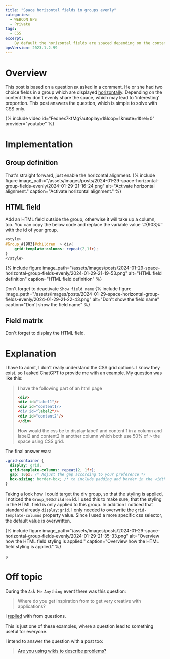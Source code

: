 ```yaml
---
title: "Space horizontal fields in groups evenly"
categories:
  - WEBCON BPS   
  - Private  
tags:    
  - CSS
excerpt:
    By default the horizontal fields are spaced depending on the content. This may result in not ideal styling.
bpsVersion: 2023.1.2.99
---
```


# Overview  
This post is based on a question `DK` asked in a comment. He or she had two choice fields in a group which are displayed [horizontally](https://docs.webcon.com/docs/2023R3/Studio/Process/Attribute/GroupsAndTabs#5-horizontal-arrangement-of-form-fields-in-group). Depending on the content they don't evenly share the space, which may lead to 'interesting' proportion. This post answers the question, which is simple to solve with CSS only. 



{% include video id="Fednex7kfMg?autoplay=1&loop=1&mute=1&rel=0" provider="youtube" %}



# Implementation
## Group definition
That's straight forward, just enable the horizontal alignment.
{% include figure image_path="/assets/images/posts/2024-01-29-space-horizontal-group-fields-evenly/2024-01-29-21-16-24.png" alt="Activate horizontal alignment." caption="Activate horizontal alignment." %}

## HTML field
Add an HTML field outside the group, otherwise it will take up a column, too.
You can copy the below code and replace the variable value `#{903}#`` with the id of your group.

```css
<style>
#Group_#{903}#children  > div{
    grid-template-columns: repeat(2,1fr);
}
</style>
```

{% include figure image_path="/assets/images/posts/2024-01-29-space-horizontal-group-fields-evenly/2024-01-29-21-19-53.png" alt="HTML field definition" caption="HTML field definition" %}

Don't forget to deactivate `Show field name`
{% include figure image_path="/assets/images/posts/2024-01-29-space-horizontal-group-fields-evenly/2024-01-29-21-22-43.png" alt="Don't show the field name" caption="Don't show the field name" %}

## Field matrix
Don't forget to display the HTML field. 

# Explanation
I have to admit, I don't really understand the CSS grid options. I know they exist. so I asked ChatGPT to provide me with an example.
My question was like this:
>
> I have the following part of an html page
> 
> ```html
> <div>
> <div id="label1"/>
> <div id="content1/>
> <div id="label2"/>
> <div id="content2"/>
> </div>
> ```
> How would the css be to display label1 and content 1 in a column and label2 and content2 in another column which both use 50% of > the space using CSS grid.

The final answer was: 

```css
.grid-container {
  display: grid;
  grid-template-columns: repeat(2, 1fr);
  gap: 10px; /* Adjust the gap according to your preference */
  box-sizing: border-box; /* to include padding and border in the width */
}
```
Taking a look how I could target the div group, so that the styling is applied, I noticed the `Group_903children` id. I used this to make sure, that the styling in the HTML field is only applied to this group. In addition I noticed that standard already `display:grid`. I only needed to overwrite the `grid-template-columns` property value. Since I used a more specific css selector, the default value is overwritten.

{% include figure image_path="/assets/images/posts/2024-01-29-space-horizontal-group-fields-evenly/2024-01-29-21-35-33.png" alt="Overview how the HTML field styling is applied." caption="Overview how the HTML field styling is applied." %}

s
# Off topic
During the `Ask Me Anything` event there was this question:
>
> Where do you get inspiration from to get very creative with applications?
>
I [replied]((https://www.youtube.com/watch?v=bcR7GRaVRbs&t=1641s)) with from questions.

This is just one of these examples, where a question lead to something useful for everyone. 

I intend to answer the question with a post too:
>
> [Are you using wikis to describe problems?](https://www.youtube.com/watch?v=bcR7GRaVRbs&t=4698s) 
> 